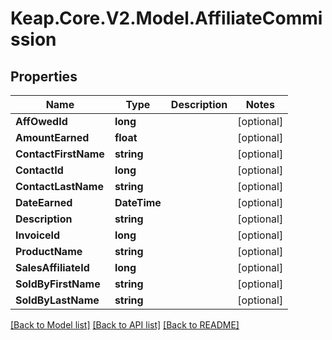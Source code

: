 # Keap.Core.V2.Model.AffiliateCommission

## Properties

Name | Type | Description | Notes
------------ | ------------- | ------------- | -------------
**AffOwedId** | **long** |  | [optional] 
**AmountEarned** | **float** |  | [optional] 
**ContactFirstName** | **string** |  | [optional] 
**ContactId** | **long** |  | [optional] 
**ContactLastName** | **string** |  | [optional] 
**DateEarned** | **DateTime** |  | [optional] 
**Description** | **string** |  | [optional] 
**InvoiceId** | **long** |  | [optional] 
**ProductName** | **string** |  | [optional] 
**SalesAffiliateId** | **long** |  | [optional] 
**SoldByFirstName** | **string** |  | [optional] 
**SoldByLastName** | **string** |  | [optional] 

[[Back to Model list]](../README.md#documentation-for-models) [[Back to API list]](../README.md#documentation-for-api-endpoints) [[Back to README]](../README.md)

